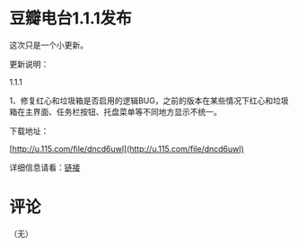 # 豆瓣电台1.1.1发布

这次只是一个小更新。

更新说明：

1.1.1

1、修复红心和垃圾箱是否启用的逻辑BUG，之前的版本在某些情况下红心和垃圾箱在主界面、任务栏按钮、托盘菜单等不同地方显示不统一。

下载地址：

[http://u.115.com/file/dncd6uwl](http://u.115.com/file/dncd6uwl)

详细信息请看：[链接](/article/doubanfm)

# 评论

（无）
